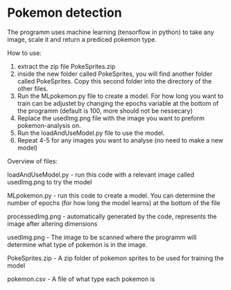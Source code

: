 # Pokemon detection
The programm uses machine learning (tensorflow in python) to take any image, scale it and return a prediced pokemon type. 

How to use:
1. extract the zip file PokeSprites.zip
2. inside the new folder called PokeSprites, you will find another folder called PokeSprites. Copy this second folder into the directory of the other files. 
3. Run the MLpokemon.py file to create a model. For how long you want to train can be adjustet by changing the epochs variable at the bottom of the programm (default is 100, more should not be nessecary)
4. Replace the usedImg.png file with the image you want to preform pokemon-analysis on.
5. Run the loadAndUseModel.py file to use the model. 
6. Repeat 4-5 for any images you want to analyse (no need to make a new model)


Overview of files:

loadAndUseModel.py - run this code with a relevant image called usedImg.png to try the model

MLpokemon.py - run this code to create a model. You can determine the number of epochs (for how long the model learns) at the bottom of the file

processedImg.png - automatically generated by the code, represents the image after altering dimensions

usedImg.png - The image to be scanned where the programm will determine what type of pokemon is in the image.

PokeSprites.zip - A zip folder of pokemon sprites to be used for training the model

pokemon.csv - A file of what type each pokemon is
